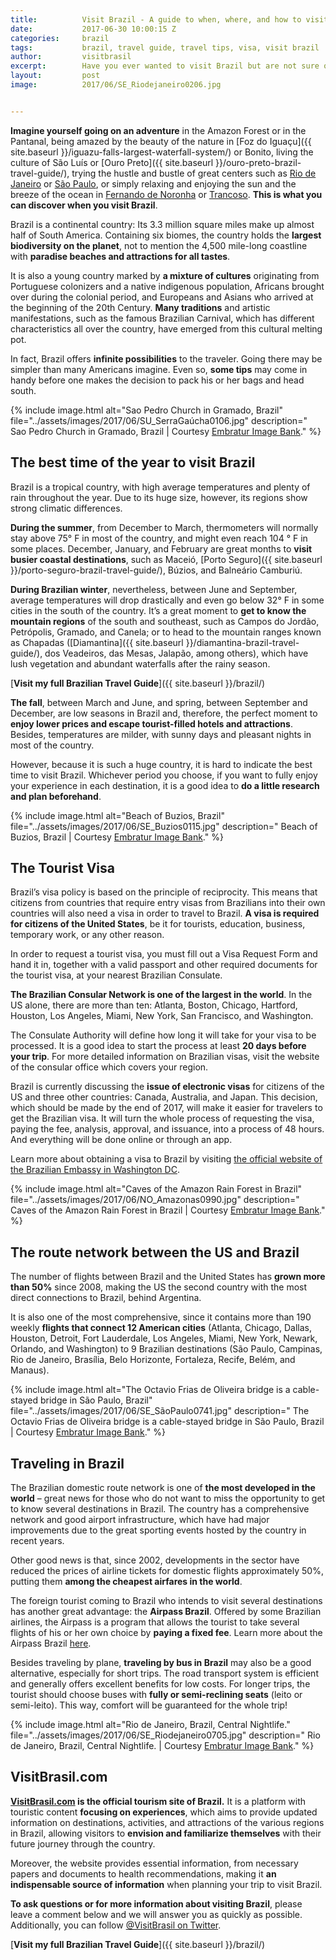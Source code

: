 ```yaml
---
title:			Visit Brazil - A guide to when, where, and how to visit Brazil
date:			2017-06-30 10:00:15 Z
categories:		brazil
tags:			brazil, travel guide, travel tips, visa, visit brazil
author:			visitbrasil
excerpt:		Have you ever wanted to visit Brazil but are not sure of the best way to get there, the best time to go, or the best destinations to check out?
layout:			post
image:			2017/06/SE_Riodejaneiro0206.jpg


---
```


**Imagine yourself going on an adventure** in the Amazon Forest or in the Pantanal, being amazed by the beauty of the nature in [Foz do Iguaçu]({{ site.baseurl }}/iguazu-falls-largest-waterfall-system/) or Bonito, living the culture of São Luís or [Ouro Preto]({{ site.baseurl }}/ouro-preto-brazil-travel-guide/), trying the hustle and bustle of great centers such as [Rio de Janeiro](http://www.visitbrasil.com/en/destinos/rio-de-janeiro/) or [São Paulo](http://www.visitbrasil.com/en/destinos/sao-paulo/), or simply relaxing and enjoying the sun and the breeze of the ocean in [Fernando de Noronha](http://www.visitbrasil.com/en/estados/pernambuco/) or [Trancoso](http://www.visitbrasil.com/en/destinos/trancoso/). **This is what you can discover when you visit Brazil**.

Brazil is a continental country: Its 3.3 million square miles make up almost half of South America. Containing six biomes, the country holds the **largest biodiversity on the planet**, not to mention the 4,500 mile-long coastline with **paradise beaches and attractions for all tastes**.

It is also a young country marked by **a mixture of cultures** originating from Portuguese colonizers and a native indigenous population, Africans brought over during the colonial period, and Europeans and Asians who arrived at the beginning of the 20th Century. **Many traditions** and artistic manifestations, such as the famous Brazilian Carnival, which has different characteristics all over the country, have emerged from this cultural melting pot.

In fact, Brazil offers **infinite possibilities** to the traveler. Going there may be simpler than many Americans imagine. Even so, **some tips** may come in handy before one makes the decision to pack his or her bags and head south.

{% include image.html alt="Sao Pedro Church in Gramado, Brazil" file="../assets/images/2017/06/SU_SerraGaúcha0106.jpg" description=" Sao Pedro Church in Gramado, Brazil | Courtesy [Embratur Image Bank](https://www.flickr.com/photos/visitbrasil/)." %}

## The best time of the year to visit Brazil

Brazil is a tropical country, with high average temperatures and plenty of rain throughout the year. Due to its huge size, however, its regions show strong climatic differences.

**During the summer**, from December to March, thermometers will normally stay above 75° F in most of the country, and might even reach 104 ° F in some places. December, January, and February are great months to **visit busier coastal destinations**, such as Maceió, [Porto Seguro]({{ site.baseurl }}/porto-seguro-brazil-travel-guide/), Búzios, and Balneário Camburiú.

**During Brazilian winter**, nevertheless, between June and September, average temperatures will drop drastically and even go below 32° F in some cities in the south of the country. It’s a great moment to **get to know the mountain regions** of the south and southeast, such as Campos do Jordão, Petrópolis, Gramado, and Canela; or to head to the mountain ranges known as Chapadas ([Diamantina]({{ site.baseurl }}/diamantina-brazil-travel-guide/), dos Veadeiros, das Mesas, Jalapão, among others), which have lush vegetation and abundant waterfalls after the rainy season.

[**Visit my full Brazilian Travel Guide**]({{ site.baseurl }}/brazil/)

**The fall**, between March and June, and spring, between September and December, are low seasons in Brazil and, therefore, the perfect moment to **enjoy lower prices and escape tourist-filled hotels and attractions**. Besides, temperatures are milder, with sunny days and pleasant nights in most of the country.

However, because it is such a huge country, it is hard to indicate the best time to visit Brazil. Whichever period you choose, if you want to fully enjoy your experience in each destination, it is a good idea to **do a little research and plan beforehand**.

{% include image.html alt="Beach of Buzios, Brazil" file="../assets/images/2017/06/SE_Buzios0115.jpg" description=" Beach of Buzios, Brazil | Courtesy [Embratur Image Bank](https://www.flickr.com/photos/visitbrasil/)." %}

## The Tourist Visa

Brazil’s visa policy is based on the principle of reciprocity. This means that citizens from countries that require entry visas from Brazilians into their own countries will also need a visa in order to travel to Brazil. **A visa is required for citizens of the United States**, be it for tourists, education, business, temporary work, or any other reason.

In order to request a tourist visa, you must fill out a Visa Request Form and hand it in, together with a valid passport and other required documents for the tourist visa, at your nearest Brazilian Consulate.

**The Brazilian Consular Network is one of the largest in the world**. In the US alone, there are more than ten: Atlanta, Boston, Chicago, Hartford, Houston, Los Angeles, Miami, New York, San Francisco, and Washington.

The Consulate Authority will define how long it will take for your visa to be processed. It is a good idea to start the process at least **20 days before your trip**. For more detailed information on Brazilian visas, visit the website of the consular office which covers your region.

Brazil is currently discussing the **issue of electronic visas** for citizens of the US and three other countries: Canada, Australia, and Japan. This decision, which should be made by the end of 2017, will make it easier for travelers to get the Brazilian visa. It will turn the whole process of requesting the visa, paying the fee, analysis, approval, and issuance, into a process of 48 hours. And everything will be done online or through an app.

Learn more about obtaining a visa to Brazil by visiting [the official website of the Brazilian Embassy in Washington DC](http://washington.itamaraty.gov.br/en-us/).

{% include image.html alt="Caves of the Amazon Rain Forest in Brazil" file="../assets/images/2017/06/NO_Amazonas0990.jpg" description=" Caves of the Amazon Rain Forest in Brazil | Courtesy [Embratur Image Bank](https://www.flickr.com/photos/visitbrasil/)." %}

## The route network between the US and Brazil

The number of flights between Brazil and the United States has **grown more than 50%** since 2008, making the US the second country with the most direct connections to Brazil, behind Argentina.

It is also one of the most comprehensive, since it contains more than 190 weekly **flights that connect 12 American cities** (Atlanta, Chicago, Dallas, Houston, Detroit, Fort Lauderdale, Los Angeles, Miami, New York, Newark, Orlando, and Washington) to 9 Brazilian destinations (São Paulo, Campinas, Rio de Janeiro, Brasília, Belo Horizonte, Fortaleza, Recife, Belém, and Manaus).

{% include image.html alt="The Octavio Frias de Oliveira bridge is a cable-stayed bridge in São Paulo, Brazil" file="../assets/images/2017/06/SE_SãoPaulo0741.jpg" description=" The Octavio Frias de Oliveira bridge is a cable-stayed bridge in São Paulo, Brazil | Courtesy [Embratur Image Bank](https://www.flickr.com/photos/visitbrasil/)." %}

## Traveling in Brazil

The Brazilian domestic route network is one of **the most developed in the world** – great news for those who do not want to miss the opportunity to get to know several destinations in Brazil. The country has a comprehensive network and good airport infrastructure, which have had major improvements due to the great sporting events hosted by the country in recent years.

Other good news is that, since 2002, developments in the sector have reduced the prices of airline tickets for domestic flights approximately 50%, putting them **among the cheapest airfares in the world**.

The foreign tourist coming to Brazil who intends to visit several destinations has another great advantage: the **Airpass Brazil**. Offered by some Brazilian airlines, the Airpass is a program that allows the tourist to take several flights of his or her own choice by **paying a fixed fee**. Learn more about the Airpass Brazil [here](https://www.brol.com/airpass/).

Besides traveling by plane, **traveling by bus in Brazil** may also be a good alternative, especially for short trips. The road transport system is efficient and generally offers excellent benefits for low costs. For longer trips, the tourist should choose buses with **fully or semi-reclining seats** (leito or semi-leito). This way, comfort will be guaranteed for the whole trip!

{% include image.html alt="Rio de Janeiro, Brazil, Central Nightlife." file="../assets/images/2017/06/SE_Riodejaneiro0705.jpg" description=" Rio de Janeiro, Brazil, Central Nightlife. | Courtesy [Embratur Image Bank](https://www.flickr.com/photos/visitbrasil/)." %}

## VisitBrasil.com

**[VisitBrasil.com](http://www.visitbrasil.com/en/) is the official tourism site of Brazil.** It is a platform with touristic content **focusing on experiences**, which aims to provide updated information on destinations, activities, and attractions of the various regions in Brazil, allowing visitors to **envision and familiarize themselves** with their future journey through the country.

Moreover, the website provides essential information, from necessary papers and documents to health recommendations, making it **an indispensable source of information** when planning your trip to visit Brazil.

**To ask questions or for more information about visiting Brazil**, please leave a comment below and we will answer you as quickly as possible. Additionally, you can follow [@VisitBrasil on Twitter](https://twitter.com/VisitBrasil).

[**Visit my full Brazilian Travel Guide**]({{ site.baseurl }}/brazil/)
